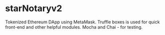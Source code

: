 # starNotaryv2
Tokenized Ethereum DApp using MetaMask. 
Truffle boxes is used for quick front-end and other helpful modules. Mocha and Chai - for testing. 
